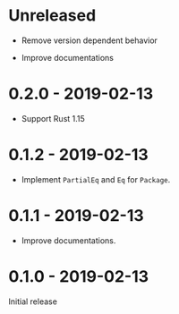 # Unreleased

* Remove version dependent behavior

* Improve documentations

# 0.2.0 - 2019-02-13

* Support Rust 1.15

# 0.1.2 - 2019-02-13

* Implement `PartialEq` and `Eq` for `Package`.

# 0.1.1 - 2019-02-13

* Improve documentations.

# 0.1.0 - 2019-02-13

Initial release
